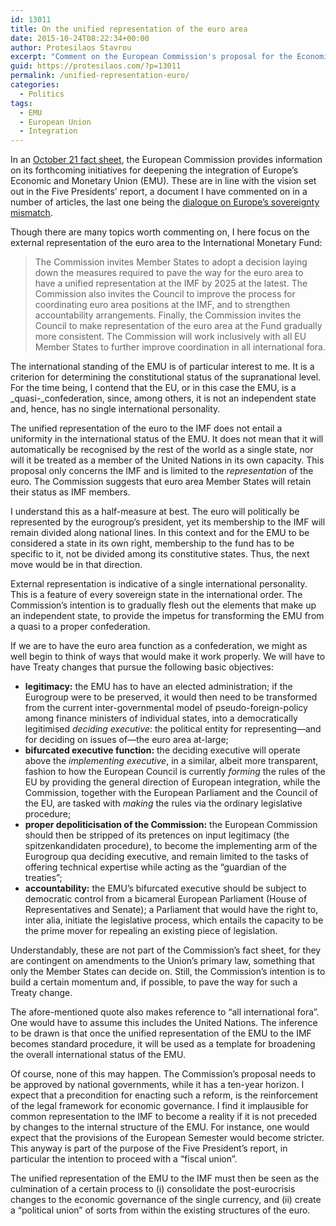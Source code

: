 ```yaml
---
id: 13011
title: On the unified representation of the euro area
date: 2015-10-24T08:22:34+00:00
author: Protesilaos Stavrou
excerpt: "Comment on the European Commission's proposal for the Economic and Monetary Union to have a unified representation to the IMF. I examine how this may affect the international status of the euro area and influence the short-to-medium-term direction of the European integration process."
guid: https://protesilaos.com/?p=13011
permalink: /unified-representation-euro/
categories:
  - Politics
tags:
  - EMU
  - European Union
  - Integration
---
```

In an <a href="http://europa.eu/rapid/press-release_MEMO-15-5876_en.htm" target="_blank">October 21 fact sheet</a>, the European Commission provides information on its forthcoming initiatives for deepening the integration of Europe&#8217;s Economic and Monetary Union (EMU). These are in line with the vision set out in the Five Presidents&#8217; report, a document I have commented on in a number of articles, the last one being the [dialogue on Europe&#8217;s sovereignty mismatch](https://protesilaos.com/dialogue-eu-sovereignty-mismatch/).

Though there are many topics worth commenting on, I here focus on the external representation of the euro area to the International Monetary Fund:

> The Commission invites Member States to adopt a decision laying down the measures required to pave the way for the euro area to have a unified representation at the IMF by 2025 at the latest. The Commission also invites the Council to improve the process for coordinating euro area positions at the IMF, and to strengthen accountability arrangements. Finally, the Commission invites the Council to make representation of the euro area at the Fund gradually more consistent. The Commission will work inclusively with all EU Member States to further improve coordination in all international fora.

The international standing of the EMU is of particular interest to me. It is a criterion for determining the constitutional status of the supranational level. For the time being, I contend that the EU, or in this case the EMU, is a _quasi-_confederation, since, among others, it is not an independent state and, hence, has no single international personality.

The unified representation of the euro to the IMF does not entail a uniformity in the international status of the EMU. It does not mean that it will automatically be recognised by the rest of the world as a single state, nor will it be treated as a member of the United Nations in its own capacity. This proposal only concerns the IMF and is limited to the _representation_ of the euro. The Commission suggests that euro area Member States will retain their status as IMF members.

I understand this as a half-measure at best. The euro will politically be represented by the eurogroup&#8217;s president, yet its membership to the IMF will remain divided along national lines. In this context and for the EMU to be considered a state in its own right, membership to the fund has to be specific to it, not be divided among its constitutive states. Thus, the next move would be in that direction.

External representation is indicative of a single international personality. This is a feature of every sovereign state in the international order. The Commission&#8217;s intention is to gradually flesh out the elements that make up an independent state, to provide the impetus for transforming the EMU from a quasi to a proper confederation.

If we are to have the euro area function as a confederation, we might as well begin to think of ways that would make it work properly. We will have to have Treaty changes that pursue the following basic objectives:

  * **legitimacy:** the EMU has to have an elected administration; if the Eurogroup were to be preserved, it would then need to be transformed from the current inter-governmental model of pseudo-foreign-policy among finance ministers of individual states, into a democratically legitimised _deciding executive_: the political entity for representing—and for deciding on issues of—the euro area at-large;
  * **bifurcated executive function:** the deciding executive will operate above the _implementing executive_, in a similar, albeit more transparent, fashion to how the European Council is currently _forming_ the rules of the EU by providing the general direction of European integration, while the Commission, together with the European Parliament and the Council of the EU, are tasked with _making_ the rules via the ordinary legislative procedure;
  * **proper depoliticisation of the Commission:** the European Commission should then be stripped of its pretences on input legitimacy (the spitzenkandidaten procedure), to become the implementing arm of the Eurogroup qua deciding executive, and remain limited to the tasks of offering technical expertise while acting as the &#8220;guardian of the treaties&#8221;;
  * **accountability:** the EMU&#8217;s bifurcated executive should be subject to democratic control from a bicameral European Parliament (House of Representatives and Senate); a Parliament that would have the right to, inter alia, initiate the legislative process, which entails the capacity to be the prime mover for repealing an existing piece of legislation.

Understandably, these are not part of the Commission&#8217;s fact sheet, for they are contingent on amendments to the Union&#8217;s primary law, something that only the Member States can decide on. Still, the Commission&#8217;s intention is to build a certain momentum and, if possible, to pave the way for such a Treaty change.

The afore-mentioned quote also makes reference to &#8220;all international fora&#8221;. One would have to assume this includes the United Nations. The inference to be drawn is that once the unified representation of the EMU to the IMF becomes standard procedure, it will be used as a template for broadening the overall international status of the EMU.

Of course, none of this may happen. The Commission&#8217;s proposal needs to be approved by national governments, while it has a ten-year horizon. I expect that a precondition for enacting such a reform, is the reinforcement of the legal framework for economic governance. I find it implausible for common representation to the IMF to become a reality if it is not preceded by changes to the internal structure of the EMU. For instance, one would expect that the provisions of the European Semester would become stricter. This anyway is part of the purpose of the Five President&#8217;s report, in particular the intention to proceed with a &#8220;fiscal union&#8221;.

The unified representation of the EMU to the IMF must then be seen as the culmination of a certain process to (i) consolidate the post-eurocrisis changes to the economic governance of the single currency, and (ii) create a &#8220;political union&#8221; of sorts from within the existing structures of the euro.